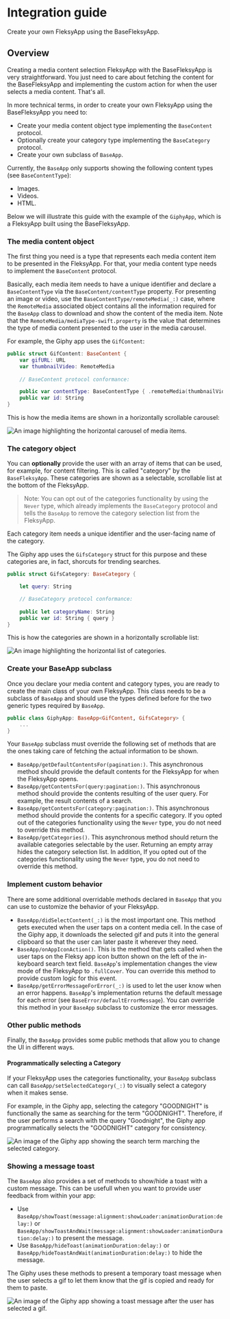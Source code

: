 #  Integration guide

Create your own FleksyApp using the BaseFleksyApp.

## Overview

Creating a media content selection FleksyApp with the BaseFleksyApp is very straightforward. You just need to care about fetching the content for the BaseFleksyApp and implementing the custom action for when the user selects a media content. That's all.

In more technical terms, in order to create your own FleksyApp using the BaseFleksyApp you need to:
* Create your media content object type implementing the ``BaseContent`` protocol.
* Optionally create your category type implementing the ``BaseCategory`` protocol.
* Create your own subclass of ``BaseApp``.

Currently, the `BaseApp` only supports showing the following content types (see ``BaseContentType``):
* Images.
* Videos.
* HTML.

Below we will illustrate this guide with the example of the `GiphyApp`, which is a FleksyApp built using the BaseFleksyApp. 

### The media content object

The first thing you need is a type that represents each media content item to be presented in the FleksyApp. For that, your media content type needs to implement the ``BaseContent`` protocol. 

Basically, each media item needs to have a unique identifier and declare a ``BaseContentType`` via the ``BaseContent/contentType`` property. For presenting an image or video, use the ``BaseContentType/remoteMedia(_:)`` case, where the ``RemoteMedia`` associated object contains all the information required for the ``BaseApp`` class to download and show the content of the media item. Note that the ``RemoteMedia/mediaType-swift.property`` is the value that determines the type of media content presented to the user in the media carousel.

For example, the Giphy app uses the `GifContent`:

```swift
public struct GifContent: BaseContent {
    var gifURL: URL
    var thumbnailVideo: RemoteMedia
    
    // BaseContent protocol conformance:

    public var contentType: BaseContentType { .remoteMedia(thumbnailVideo) }
    public var id: String
}
```

This is how the media items are shown in a horizontally scrollable carousel:

![An image highlighting the horizontal carousel of media items.](MediaCarousel.png)

### The category object

You can **optionally** provide the user with an array of items that can be used, for example, for content filtering. This is called "category" by the `BaseFleksyApp`. These categories are shown as a selectable, scrollable list at the bottom of the FleksyApp.

> Note: You can opt out of the categories functionality by using the `Never` type, which already implements the ``BaseCategory`` protocol and tells the ``BaseApp`` to remove the category selection list from the FleksyApp.

Each category item needs a unique identifier and the user-facing name of the category.

The Giphy app uses the `GifsCategory` struct for this purpose and these categories are, in fact, shorcuts for trending searches.

```swift
public struct GifsCategory: BaseCategory {

    let query: String

    // BaseCategory protocol conformance:
    
    public let categoryName: String
    public var id: String { query }
}
```

This is how the categories are shown in a horizontally scrollable list:

![An image highlighting the horizontal list of categories.](CategoryList.png)

### Create your BaseApp subclass

Once you declare your media content and category types, you are ready to create the main class of your own FleksyApp. This class needs to be a subclass of ``BaseApp`` and should use the types defined before for the two generic types required by ``BaseApp``.

```swift
public class GiphyApp: BaseApp<GifContent, GifsCategory> {
    ...
}
```

Your ``BaseApp`` subclass must override the following set of methods that are the ones taking care of fetching the actual information to be shown. 

- ``BaseApp/getDefaultContentsFor(pagination:)``. This asynchronous method should provide the default contents for the FleksyApp for when the FleksyApp opens.
- ``BaseApp/getContentsFor(query:pagination:)``. This asynchronous method should provide the contents resulting of the user query. For example, the result contents of a search.
- ``BaseApp/getContentsFor(category:pagination:)``. This asynchronous method should provide the contents for a specific category. If you opted out of the categories functionality using the `Never` type, you do not need to override this method.
- ``BaseApp/getCategories()``. This asynchronous method should return the available categories selectable by the user. Returning an empty array hides the category selection list. In addition, If you opted out of the categories functionality using the `Never` type, you do not need to override this method.

### Implement custom behavior

There are some additional overridable methods declared in ``BaseApp`` that you can use to customize the behavior of your FleksyApp. 

- ``BaseApp/didSelectContent(_:)`` is the most important one. This method gets executed when the user taps on a content media cell. In the case of the Giphy app, it downloads the selected gif and puts it into the general clipboard  so that the user can later paste it wherever they need. 
- ``BaseApp/onAppIconAction()``. This is the method that gets called when the user taps on the Fleksy app icon button shown on the left of the in-keyboard search text field. ``BaseApp``'s implementation changes the view mode of the FleksyApp to `.fullCover`. You can override this method to provide custom logic for this event.
- ``BaseApp/getErrorMessageForError(_:)`` is used to let the user know when an error happens. ``BaseApp``'s implementation returns the default message for each error (see ``BaseError/defaultErrorMessage``). You can override this method in your ``BaseApp`` subclass to customize the error messages.

### Other public methods

Finally, the ``BaseApp`` provides some public methods that allow you to change the UI in different ways.

#### Programmatically selecting a Category

If your FleksyApp uses the categories functionality, your ``BaseApp`` subclass can call ``BaseApp/setSelectedCategory(_:)`` to visually select a category when it makes sense. 

For example, in the Giphy app, selecting the category "GOODNIGHT" is functionally the same as searching for the term "GOODNIGHT". Therefore, if the user performs a search with the query "Goodnight", the Giphy app programmatically selects the "GOODNIGHT" category for consistency.

![An image of the Giphy app showing the search term marching the selected category.](GiphyCategorySelection.png)

### Showing a message toast

The ``BaseApp`` also provides a set of methods to show/hide a toast with a custom message. This can be usefull when you want to provide user feedback from within your app:
- Use ``BaseApp/showToast(message:alignment:showLoader:animationDuration:delay:)`` or ``BaseApp/showToastAndWait(message:alignment:showLoader:animationDuration:delay:)`` to present the message.
- Use ``BaseApp/hideToast(animationDuration:delay:)`` or ``BaseApp/hideToastAndWait(animationDuration:delay:)`` to hide the message.

The Giphy uses these methods to present a temporary toast message when the user selects a gif to let them know that the gif is copied and ready for them to paste. 

![An image of the Giphy app showing a toast message after the user has selected a gif.](GiphyAppToast.png)
